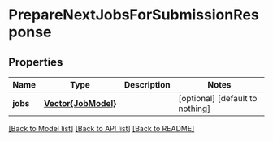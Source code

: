 # PrepareNextJobsForSubmissionResponse


## Properties
Name | Type | Description | Notes
------------ | ------------- | ------------- | -------------
**jobs** | [**Vector{JobModel}**](JobModel.md) |  | [optional] [default to nothing]


[[Back to Model list]](../README.md#models) [[Back to API list]](../README.md#api-endpoints) [[Back to README]](../README.md)


